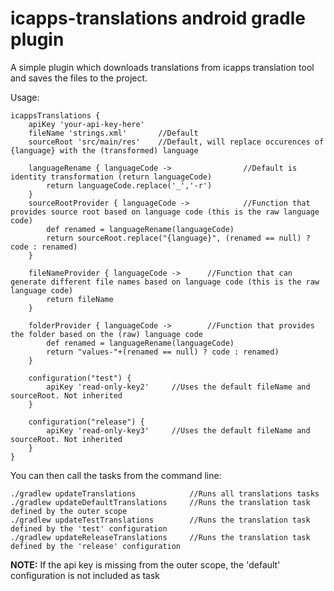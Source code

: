 # icapps-translations android gradle plugin

A simple plugin which downloads translations from icapps translation tool and saves the files to the project.

Usage:
```
icappsTranslations {
    apiKey 'your-api-key-here'
    fileName 'strings.xml'       //Default
    sourceRoot 'src/main/res'    //Default, will replace occurences of {language} with the (transformed) language
    
    languageRename { languageCode ->                //Default is identity transformation (return languageCode)
        return languageCode.replace('_','-r')
    }
    sourceRootProvider { languageCode ->            //Function that provides source root based on language code (this is the raw language code)
        def renamed = languageRename(languageCode)
        return sourceRoot.replace("{language}", (renamed == null) ? code : renamed)
    }
    
    fileNameProvider { languageCode ->      //Function that can generate different file names based on language code (this is the raw language code)
        return fileName
    }
    
    folderProvider { languageCode ->        //Function that provides the folder based on the (raw) language code
        def renamed = languageRename(languageCode)
        return "values-"+(renamed == null) ? code : renamed)
    }

    configuration("test") {
        apiKey 'read-only-key2'     //Uses the default fileName and sourceRoot. Not inherited
    }

    configuration("release") {
        apiKey 'read-only-key3'     //Uses the default fileName and sourceRoot. Not inherited
    }
}
```

You can then call the tasks from the command line:
```
./gradlew updateTranslations            //Runs all translations tasks
./gradlew updateDefaultTranslations     //Runs the translation task defined by the outer scope
./gradlew updateTestTranslations        //Runs the translation task defined by the 'test' configuration
./gradlew updateReleaseTranslations     //Runs the translation task defined by the 'release' configuration
```

**NOTE:** If the api key is missing from the outer scope, the 'default' configuration is not included as task
